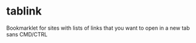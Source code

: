 tablink
=======

Bookmarklet for sites with lists of links that you want to open in a new tab sans CMD/CTRL